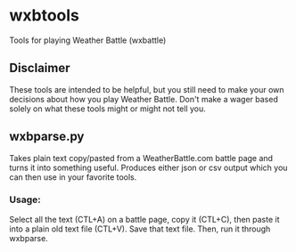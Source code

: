 # wxbtools
Tools for playing Weather Battle (wxbattle)

## Disclaimer
These tools are intended to be helpful, but you still need to make your own decisions about how you play Weather Battle. Don't make a wager based solely on what these tools might or might not tell you.

## wxbparse.py
Takes plain text copy/pasted from a WeatherBattle.com battle page and turns it into something useful. Produces either json or csv output which you can then use in your favorite tools.

### Usage:
Select all the text (CTL+A) on a battle page, copy it (CTL+C), then paste it into a plain old text file (CTL+V). Save that text file. Then, run it through wxbparse.


